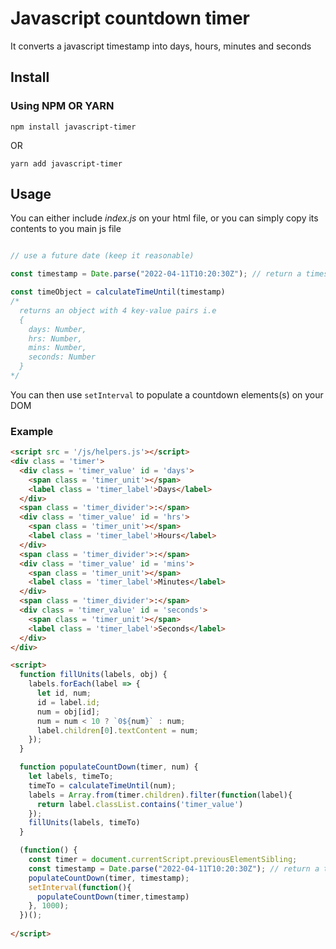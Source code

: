 # Javascript countdown timer
It converts a javascript timestamp into days, hours, minutes and seconds

## Install
### Using NPM OR YARN

`npm install javascript-timer`

OR

`yarn add javascript-timer`

## Usage

You can either include *index.js* on your html file, or you can simply copy its contents to you main js file

```javascript

// use a future date (keep it reasonable)

const timestamp = Date.parse("2022-04-11T10:20:30Z"); // return a timestamp in ms

const timeObject = calculateTimeUntil(timestamp) 
/*
  returns an object with 4 key-value pairs i.e 
  {
    days: Number, 
    hrs: Number,
    mins: Number, 
    seconds: Number
  }
*/
```

You can then use `setInterval` to populate a countdown elements(s) on your DOM

### Example

```html
<script src = '/js/helpers.js'></script>
<div class = 'timer'>
  <div class = 'timer_value' id = 'days'>
    <span class = 'timer_unit'></span>
    <label class = 'timer_label'>Days</label>
  </div>
  <span class = 'timer_divider'>:</span>
  <div class = 'timer_value' id = 'hrs'>
    <span class = 'timer_unit'></span>
    <label class = 'timer_label'>Hours</label>
  </div>
  <span class = 'timer_divider'>:</span>
  <div class = 'timer_value' id = 'mins'>
    <span class = 'timer_unit'></span>
    <label class = 'timer_label'>Minutes</label>
  </div>
  <span class = 'timer_divider'>:</span>
  <div class = 'timer_value' id = 'seconds'>
    <span class = 'timer_unit'></span>
    <label class = 'timer_label'>Seconds</label>
  </div>
</div>

<script>
  function fillUnits(labels, obj) {
    labels.forEach(label => {
      let id, num;
      id = label.id;
      num = obj[id];
      num = num < 10 ? `0${num}` : num;
      label.children[0].textContent = num;
    });
  }

  function populateCountDown(timer, num) {
    let labels, timeTo;
    timeTo = calculateTimeUntil(num);
    labels = Array.from(timer.children).filter(function(label){
      return label.classList.contains('timer_value')
    });
    fillUnits(labels, timeTo)
  }

  (function() {
    const timer = document.currentScript.previousElementSibling;
    const timestamp = Date.parse("2022-04-11T10:20:30Z"); // return a timestamp in ms
    populateCountDown(timer, timestamp);
    setInterval(function(){
      populateCountDown(timer,timestamp)
    }, 1000);            
  })();                  
                  
</script>
```

